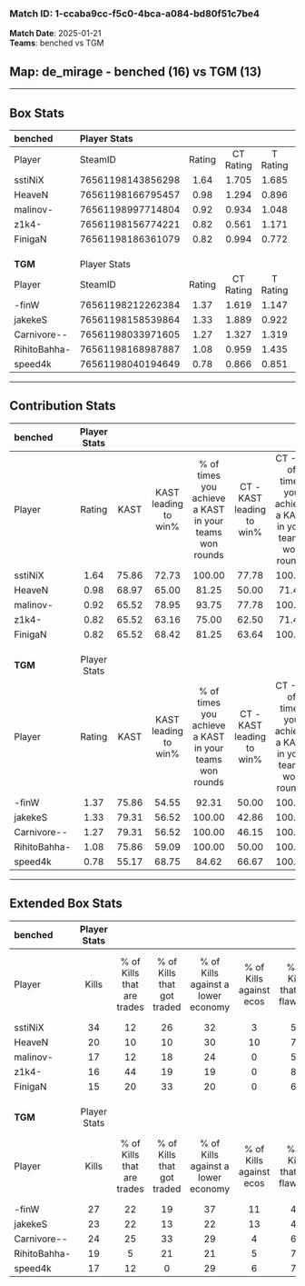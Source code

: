 ### Match ID: 1-ccaba9cc-f5c0-4bca-a084-bd80f51c7be4  
**Match Date**: 2025-01-21  
**Teams**: benched vs TGM  

## **Map**: de_mirage - benched (16) vs TGM (13)  
---  

## Box Stats  

| **benched**  | Player Stats      |        |           |          |       |       |       |         |        |      |     |
| :- | :- | :-: | :-: | :-: | :-: | :-: | :-: | :-: | :-: | :-: | :-: |
| Player       | SteamID           | Rating | CT Rating | T Rating | KAST  |  ADR  | Kills | Assists | Deaths | K/D  | HS% |
| sstiNiX      | 76561198143856298 |  1.64  |   1.705   |  1.685   | 75.86 | 127.0 |  34   |    8    |   23   | 1.48 | 70  |
| HeaveN       | 76561198166795457 |  0.98  |   1.294   |  0.896   | 68.97 | 60.2  |  20   |    3    |   21   | 0.95 | 55  |
| malinov-     | 76561198997714804 |  0.92  |   0.934   |  1.048   | 65.52 | 77.1  |  17   |    9    |   22   | 0.77 | 82  |
| z1k4-        | 76561198156774221 |  0.82  |   0.561   |  1.171   | 65.52 | 52.4  |  16   |    6    |   21   | 0.76 | 56  |
| FinigaN      | 76561198186361079 |  0.82  |   0.994   |  0.772   | 65.52 | 72.6  |  15   |    8    |   23   | 0.65 | 40  |
|              |                   |        |           |          |       |       |       |         |        |      |     |
|              |                   |        |           |          |       |       |       |         |        |      |     |
|              |                   |        |           |          |       |       |       |         |        |      |     |
| **TGM**      | Player Stats      |        |           |          |       |       |       |         |        |      |     |
| Player       | SteamID           | Rating | CT Rating | T Rating | KAST  |  ADR  | Kills | Assists | Deaths | K/D  | HS% |
| -finW        | 76561198212262384 |  1.37  |   1.619   |  1.147   | 75.86 | 98.4  |  27   |    7    |   21   | 1.29 | 66  |
| jakekeS      | 76561198158539864 |  1.33  |   1.889   |  0.922   | 79.31 | 90.6  |  23   |    7    |   17   | 1.35 | 43  |
| Carnivore--  | 76561198033971605 |  1.27  |   1.327   |  1.319   | 79.31 | 87.0  |  24   |   11    |   22   | 1.09 | 70  |
| RihitoBahha- | 76561198168987887 |  1.08  |   0.959   |  1.435   | 75.86 | 82.7  |  19   |    5    |   21   | 0.90 | 73  |
| speed4k      | 76561198040194649 |  0.78  |   0.866   |  0.851   | 55.17 | 58.2  |  17   |    4    |   21   | 0.81 | 29  |
---  

## Contribution Stats  

| **benched**  | Player Stats |       |                      |                                                        |                           |                                                             |                          |                                                            |
| :- | :-: | :-: | :-: | :-: | :-: | :-: | :-: | :-: |
| Player       |    Rating    | KAST  | KAST leading to win% | % of times you achieve a KAST in your teams won rounds | CT - KAST leading to win% | CT - % of times you achieve a KAST in your teams won rounds | T - KAST leading to win% | T - % of times you achieve a KAST in your teams won rounds |
| sstiNiX      |     1.64     | 75.86 |        72.73         |                         100.00                         |           77.78           |                           100.00                            |          69.23           |                           100.00                           |
| HeaveN       |     0.98     | 68.97 |        65.00         |                         81.25                          |           50.00           |                            71.43                            |          80.00           |                           88.89                            |
| malinov-     |     0.92     | 65.52 |        78.95         |                         93.75                          |           77.78           |                           100.00                            |          80.00           |                           88.89                            |
| z1k4-        |     0.82     | 65.52 |        63.16         |                         75.00                          |           62.50           |                            71.43                            |          63.64           |                           77.78                            |
| FinigaN      |     0.82     | 65.52 |        68.42         |                         81.25                          |           63.64           |                           100.00                            |          75.00           |                           66.67                            |
|              |              |       |                      |                                                        |                           |                                                             |                          |                                                            |
|              |              |       |                      |                                                        |                           |                                                             |                          |                                                            |
|              |              |       |                      |                                                        |                           |                                                             |                          |                                                            |
| **TGM**      | Player Stats |       |                      |                                                        |                           |                                                             |                          |                                                            |
| Player       |    Rating    | KAST  | KAST leading to win% | % of times you achieve a KAST in your teams won rounds | CT - KAST leading to win% | CT - % of times you achieve a KAST in your teams won rounds | T - KAST leading to win% | T - % of times you achieve a KAST in your teams won rounds |
| -finW        |     1.37     | 75.86 |        54.55         |                         92.31                          |           50.00           |                           100.00                            |          60.00           |                           85.71                            |
| jakekeS      |     1.33     | 79.31 |        56.52         |                         100.00                         |           42.86           |                           100.00                            |          77.78           |                           100.00                           |
| Carnivore--  |     1.27     | 79.31 |        56.52         |                         100.00                         |           46.15           |                           100.00                            |          70.00           |                           100.00                           |
| RihitoBahha- |     1.08     | 75.86 |        59.09         |                         100.00                         |           50.00           |                           100.00                            |          70.00           |                           100.00                           |
| speed4k      |     0.78     | 55.17 |        68.75         |                         84.62                          |           66.67           |                           100.00                            |          71.43           |                           71.43                            |
---  

## Extended Box Stats  

| **benched**  | Player Stats |                            |                            |                                    |                         |                              |                                 |        |                             |                                     |                          |                               |                            |
| :- | :-: | :-: | :-: | :-: | :-: | :-: | :-: | :-: | :-: | :-: | :-: | :-: | :-: |
| Player       |    Kills     | % of Kills that are trades | % of Kills that got traded | % of Kills against a lower economy | % of Kills against ecos | % of Kills that are flawless | % of Kills that are close duels | Deaths | % of Deaths that get traded | % of Deaths against a lower economy | % of Deaths against ecos | % of Deaths that are flawless | % of Deaths that are close |
| sstiNiX      |      34      |             12             |             26             |                 32                 |            3            |              59              |                3                |   23   |             17              |                 26                  |            4             |              65               |             13             |
| HeaveN       |      20      |             10             |             10             |                 30                 |           10            |              70              |                5                |   21   |             29              |                 14                  |            0             |              76               |             5              |
| malinov-     |      17      |             12             |             18             |                 24                 |            0            |              53              |               12                |   22   |             18              |                 23                  |            5             |              45               |             5              |
| z1k4-        |      16      |             44             |             19             |                 19                 |            0            |              81              |               13                |   21   |             14              |                 14                  |            0             |              67               |             0              |
| FinigaN      |      15      |             20             |             33             |                 20                 |            0            |              60              |                7                |   23   |             13              |                 22                  |            4             |              57               |             9              |
|              |              |                            |                            |                                    |                         |                              |                                 |        |                             |                                     |                          |                               |                            |
|              |              |                            |                            |                                    |                         |                              |                                 |        |                             |                                     |                          |                               |                            |
|              |              |                            |                            |                                    |                         |                              |                                 |        |                             |                                     |                          |                               |                            |
| **TGM**      | Player Stats |                            |                            |                                    |                         |                              |                                 |        |                             |                                     |                          |                               |                            |
| Player       |    Kills     | % of Kills that are trades | % of Kills that got traded | % of Kills against a lower economy | % of Kills against ecos | % of Kills that are flawless | % of Kills that are close duels | Deaths | % of Deaths that get traded | % of Deaths against a lower economy | % of Deaths against ecos | % of Deaths that are flawless | % of Deaths that are close |
| -finW        |      27      |             22             |             19             |                 37                 |           11            |              48              |                4                |   21   |             10              |                 19                  |            0             |              76               |             10             |
| jakekeS      |      23      |             22             |             13             |                 22                 |           13            |              48              |               13                |   17   |             35              |                 29                  |            6             |              71               |             0              |
| Carnivore--  |      24      |             25             |             33             |                 29                 |            4            |              67              |                8                |   22   |             18              |                 32                  |            14            |              68               |             9              |
| RihitoBahha- |      19      |             5              |             21             |                 21                 |            5            |              79              |                5                |   21   |             29              |                 19                  |            0             |              48               |             14             |
| speed4k      |      17      |             12             |             0              |                 29                 |            6            |              71              |                0                |   21   |             19              |                 24                  |            5             |              71               |             0              |
